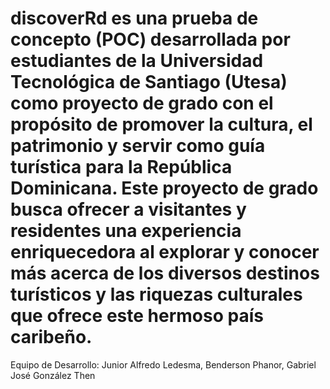 # discoverRd es una prueba de concepto (POC) desarrollada por estudiantes de la Universidad Tecnológica de Santiago (Utesa) como proyecto de grado con el propósito de promover la cultura, el patrimonio y servir como guía turística para la República Dominicana. Este proyecto de grado busca ofrecer a visitantes y residentes una experiencia enriquecedora al explorar y conocer más acerca de los diversos destinos turísticos y las riquezas culturales que ofrece este hermoso país caribeño.

Equipo de Desarrollo:
    Junior Alfredo Ledesma, 
    Benderson Phanor, 
    Gabriel José González Then
